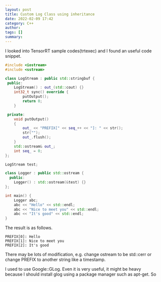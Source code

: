 ```yaml
---
layout: post
title: Custom Log Class using inheritance
date: 2022-02-09 17:42
category: C++
author: 
tags: []
summary: 
---
```


I looked into TensorRT sample codes(trtexec) and I found an useful code snippet.

```c++
#include <iostream>
#include <sstream>

class LogStream : public std::stringbuf {
 public:
    LogStream() : out_(std::cout) {}
    int32_t sync() override {
        putOutput();
        return 0;
    }

 private:
    void putOutput()
    {
        out_ << "PREFIX[" << seq_++ << "]: " << str();
        str("");
        out_.flush();
    }
    std::ostream& out_;
    int seq_ = 0;
};

LogStream test;

class Logger : public std::ostream {
  public:
    Logger() : std::ostream(&test) {}
};

int main() {
    Logger abc;
    abc << "Hello" << std::endl;
    abc << "Nice to meet you" << std::endl;
    abc << "It's good" << std::endl;
}

```

The result is as follows.

```
PREFIX[0]: Hello
PREFIX[1]: Nice to meet you
PREFIX[2]: It's good
```

There may be lots of modification, e.g. change ostream to be std::cerr or change PREFIX to another string like a timestamp.

I used to use Google::GLog.
Even it is very useful, it might be heavy because I should install glog using a package manager such as apt-get.
So 
